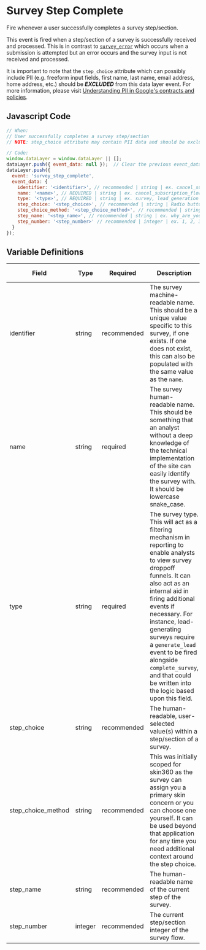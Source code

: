 # Survey Step Complete

Fire whenever a user successfully completes a survey step/section. 

This event is fired when a step/section of a survey is successfully received and processed. This is in contrast to [`survey_error`](../../events/survey/survey_error.md) which occurs when a submission is attempted but an error occurs and the survey input is not received and processed.

It is important to note that the `step_choice` attribute which can possibly include PII (e.g. freeform input fields, first name, last name, email address, home address, etc.) should be **_EXCLUDED_** from this data layer event. For more information, please visit [Understanding PII in Google's contracts and policies](https://support.google.com/analytics/answer/7686480?hl=en).

## Javascript Code

```js
// When:
// User successfully completes a survey step/section
// NOTE: step_choice attribute may contain PII data and should be excluded from this event where applicable

// Code:
window.dataLayer = window.dataLayer || [];
dataLayer.push({ event_data: null });  // Clear the previous event_data object.
dataLayer.push({
  event: 'survey_step_complete',
  event_data: {
    identifier: '<identifier>', // recommended | string | ex. cancel_subscription_flow, free_trial
    name: '<name>', // REQUIRED | string | ex. cancel_subscription_flow, free_trial
    type: '<type>', // REQUIRED | string | ex. survey, lead_generation
    step_choice: '<step_choice>', // recommended | string | Radio buttons or select lists only | ex. Too Expensive,Using Another Product/Brand
    step_choice_method: '<step_choice_method>', // recommended | string | ex. automatic, user-selected
    step_name: '<step_name>', // recommended | string | ex. why_are_you_cancelling, which_product
    step_number: '<step_number>' // recommended | integer | ex. 1, 2, 3
  }
});
```

## Variable Definitions

|Field|Type|Required|Description|Example|Pattern|Min Length|Max Length|Minimum|Maximum|Multiple Of|
| --- | --- | --- | --- | --- | --- | --- | --- | --- | --- | --- |
|identifier|string|recommended|The survey machine-readable name. This should be a unique value specific to this survey, if one exists. If one does not exist, this can also be populated with the same value as the `name`.|cancel_subscription_flow, free_trial|
|name|string|required|The survey human-readable name. This should be something that an analyst without a deep knowledge of the technical implementation of the site can easily identify the survey with. It should be lowercase snake_case.|cancel_subscription_flow, free_trial|
|type|string|required|The survey type. This will act as a filtering mechanism in reporting to enable analysts to view survey droppoff funnels. It can also act as an internal aid in firing additional events if necessary. For instance, lead-generating surveys require a `generate_lead` event to be fired alongside `complete_survey`, and that could be written into the logic based upon this field.|survey, lead_generation|
|step_choice|string|recommended|The human-readable, user-selected value(s) within a step/section of a survey.|Too Expensive,Using Another Product/Brand|
|step_choice_method|string|recommended|This was initially scoped for skin360 as the survey can assign you a primary skin concern or you can choose one yourself. It can be used beyond that application for any time you need additional context around the step choice.|automatic,user-selected|
|step_name|string|recommended|The human-readable name of the current step of the survey.|why_are_you_cancelling,which_product|
|step_number|integer|recommended|The current step/section integer of the survey flow.|1,2,3,4,5|
